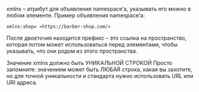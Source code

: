 xmlns – атрибут для объявления namespace’а, указывать его можно в любом элементе. Пример объявления namespace’а:

```text
xmlns:shop= «https://barber-shop.com/»
```

После двоеточия находится префикс – это ссылка на пространство, которая потом может использоваться перед элементами, чтобы указывать, что они родом из этого пространства.

Значение xmlns должно быть УНИКАЛЬНОЙ СТРОКОЙ
Просто запомните: значением может быть ЛЮБАЯ строка, какая вы захотите, но для точной уникальности и стандарта нужно использовать URL или URI адреса.
